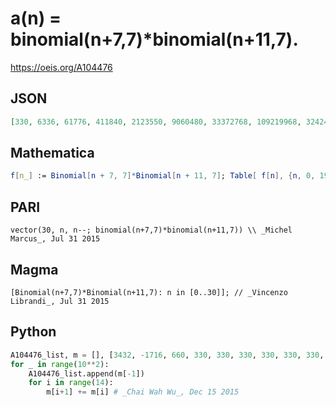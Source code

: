 # a\(n\) \= binomial\(n\+7,7\)\*binomial\(n\+11,7\)\.
https://oeis.org/A104476
## JSON
```JSON
[330, 6336, 61776, 411840, 2123550, 9060480, 33372768, 109219968, 324246780, 886828800, 2261413440, 5427392256, 12352970916, 26829982080, 55895796000, 112183843200, 217706770710, 409800980160, 750266946000, 1339149240000, 2335141487250, 3985308138240]
```
## Mathematica
```Mathematica
f[n_] := Binomial[n + 7, 7]*Binomial[n + 11, 7]; Table[ f[n], {n, 0, 19}] (* _Robert G. Wilson v_, Apr 20 2005 *)
```
## PARI
```PARI
vector(30, n, n--; binomial(n+7,7)*binomial(n+11,7)) \\ _Michel Marcus_, Jul 31 2015
```
## Magma
```Magma
[Binomial(n+7,7)*Binomial(n+11,7): n in [0..30]]; // _Vincenzo Librandi_, Jul 31 2015
```
## Python
```Python
A104476_list, m = [], [3432, -1716, 660, 330, 330, 330, 330, 330, 330, 330, 330, 330, 330, 330, 330]
for _ in range(10**2):
    A104476_list.append(m[-1])
    for i in range(14):
        m[i+1] += m[i] # _Chai Wah Wu_, Dec 15 2015
```

